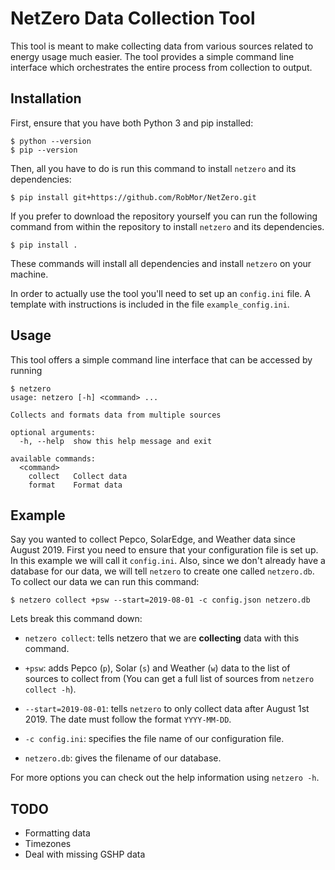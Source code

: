 # NetZero Data Collection Tool

This tool is meant to make collecting data from various sources related to 
energy usage much easier. The tool provides a simple command line interface
which orchestrates the entire process from collection to output.

## Installation

First, ensure that you have both Python 3 and pip installed:

```console
$ python --version
$ pip --version
```

Then, all you have to do is run this command to install `netzero` and its dependencies:

```console
$ pip install git+https://github.com/RobMor/NetZero.git
```

If you prefer to download the repository yourself you can run the following command
from within the repository to install `netzero` and its dependencies.

```console
$ pip install .
```

These commands will install all dependencies and install `netzero` on your
machine.

In order to actually use the tool you'll need to set up an `config.ini` file.
A template with instructions is included in the file `example_config.ini`.

## Usage

This tool offers a simple command line interface that can be accessed by running

```console
$ netzero
usage: netzero [-h] <command> ...

Collects and formats data from multiple sources

optional arguments:
  -h, --help  show this help message and exit

available commands:
  <command>
    collect   Collect data
    format    Format data

```

## Example

Say you wanted to collect Pepco, SolarEdge, and Weather data since August 2019.
First you need to ensure that your configuration file is set up. In this example
we will call it `config.ini`. Also, since we don't already have a database for 
our data, we will tell `netzero` to create one called `netzero.db`. To 
collect our data we can run this command:

```console
$ netzero collect +psw --start=2019-08-01 -c config.json netzero.db
```

Lets break this command down:

* `netzero collect`: tells netzero that we are **collecting** data with this command.

* `+psw`: adds Pepco (`p`), Solar (`s`) and Weather (`w`) data to the list of
sources to collect from (You can get a full list of sources from `netzero collect -h`).

* `--start=2019-08-01`: tells `netzero` to only collect data after August 1st 2019.
The date must follow the format `YYYY-MM-DD`.

* `-c config.ini`: specifies the file name of our configuration file.

* `netzero.db`: gives the filename of our database.

For more options you can check out the help information using `netzero -h`.

## TODO

* Formatting data
* Timezones
* Deal with missing GSHP data
